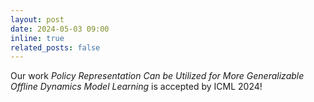 ```yaml
---
layout: post
date: 2024-05-03 09:00
inline: true
related_posts: false
---
```


Our work *Policy Representation Can be Utilized for More Generalizable Offline Dynamics Model Learning* is accepted by ICML 2024!